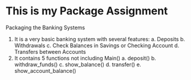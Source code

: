 # This is my Package Assignment
Packaging the Banking Systems
1. It is a very basic banking system with several features:
   a. Deposits
   b. Withdrawals
   c. Check Balances in Savings or Checking Account 
   d. Transfers between Accounts
2. It contains 5 functions not including Main()
   a. deposit()
   b. withdraw_funds()
   c. show_balance()
   d. transfer()
   e. show_account_balance()
